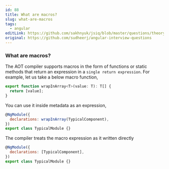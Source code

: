 ```yaml
---
id: 88
title: What are macros?
slug: what-are-macros
tags:
  - angular
editLink: https://github.com/sakhnyuk/jsiq/blob/master/questions/theory/angular/88.md
original: https://github.com/sudheerj/angular-interview-questions
---
```


### What are macros?

The AOT compiler supports macros in the form of functions or static methods that return an expression in a `single return expression`. For example, let us take a below macro function,

```javascript
export function wrapInArray<T>(value: T): T[] {
  return [value];
}
```

You can use it inside metadata as an expression,

```javascript
@NgModule({
  declarations: wrapInArray(TypicalComponent),
})
export class TypicalModule {}
```

The compiler treats the macro expression as it written directly

```javascript
@NgModule({
  declarations: [TypicalComponent],
})
export class TypicalModule {}
```